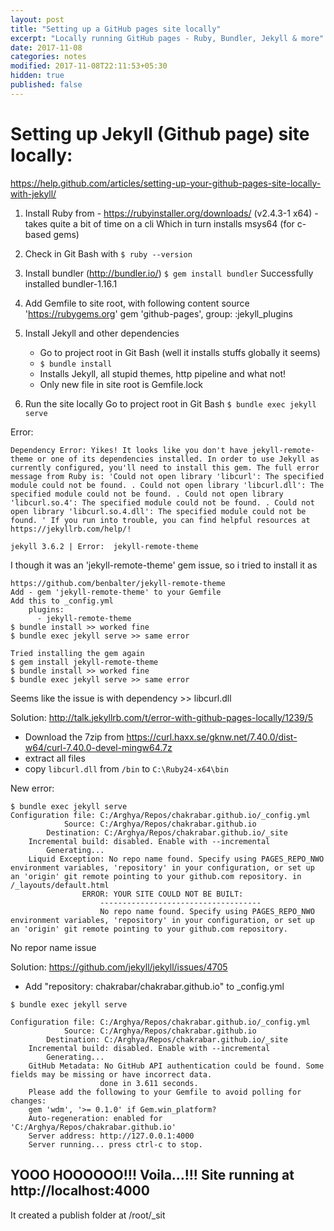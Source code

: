 ```yaml
---
layout: post
title: "Setting up a GitHub pages site locally"
excerpt: "Locally running GitHub pages - Ruby, Bundler, Jekyll & more"
date: 2017-11-08
categories: notes
modified: 2017-11-08T22:11:53+05:30
hidden: true
published: false
---
```


Setting up Jekyll (Github page) site locally:
=============================================

https://help.github.com/articles/setting-up-your-github-pages-site-locally-with-jekyll/

1. Install Ruby from - https://rubyinstaller.org/downloads/ (v2.4.3-1 x64) - takes quite a bit of time on a cli
	Which in turn installs msys64 (for c-based gems)
  
2. Check in Git Bash with
	`$ ruby --version`

3. Install bundler (http://bundler.io/)
	`$ gem install bundler`
	Successfully installed bundler-1.16.1
	
4. Add Gemfile to site root, with following content
	source 'https://rubygems.org'
	gem 'github-pages', group: :jekyll_plugins
	
5. Install Jekyll and other dependencies
	* Go to project root in Git Bash (well it installs stuffs globally it seems)
	* `$ bundle install`
	* Installs Jekyll, all stupid themes, http pipeline and what not!
	* Only new file in site root is Gemfile.lock
	
6. Run the site locally
	Go to project root in Git Bash
	`$ bundle exec jekyll serve`

Error: 
    
	Dependency Error: Yikes! It looks like you don't have jekyll-remote-theme or one of its dependencies installed. In order to use Jekyll as currently configured, you'll need to install this gem. The full error message from Ruby is: 'Could not open library 'libcurl': The specified module could not be found. . Could not open library 'libcurl.dll': The specified module could not be found. . Could not open library 'libcurl.so.4': The specified module could not be found. . Could not open library 'libcurl.so.4.dll': The specified module could not be found. ' If you run into trouble, you can find helpful resources at https://jekyllrb.com/help/!
    
	jekyll 3.6.2 | Error:  jekyll-remote-theme

I though it was an 'jekyll-remote-theme' gem issue, so i tried to install it as

	https://github.com/benbalter/jekyll-remote-theme
	Add - gem 'jekyll-remote-theme' to your Gemfile
	Add this to _config.yml
		plugins:
		  - jekyll-remote-theme
	$ bundle install >> worked fine
	$ bundle exec jekyll serve >> same error 
	
	Tried installing the gem again
	$ gem install jekyll-remote-theme
	$ bundle install >> worked fine
	$ bundle exec jekyll serve >> same error 
	
Seems like the issue is with dependency >> libcurl.dll

Solution: http://talk.jekyllrb.com/t/error-with-github-pages-locally/1239/5
* Download the 7zip from https://curl.haxx.se/gknw.net/7.40.0/dist-w64/curl-7.40.0-devel-mingw64.7z
* extract all files
* copy `libcurl.dll` from `/bin` to `C:\Ruby24-x64\bin`
	
New error: 

	$ bundle exec jekyll serve
	Configuration file: C:/Arghya/Repos/chakrabar.github.io/_config.yml
				Source: C:/Arghya/Repos/chakrabar.github.io
			Destination: C:/Arghya/Repos/chakrabar.github.io/_site
		Incremental build: disabled. Enable with --incremental
			Generating...
		Liquid Exception: No repo name found. Specify using PAGES_REPO_NWO environment variables, 'repository' in your configuration, or set up an 'origin' git remote pointing to your github.com repository. in /_layouts/default.html
					ERROR: YOUR SITE COULD NOT BE BUILT:
						------------------------------------
						No repo name found. Specify using PAGES_REPO_NWO environment variables, 'repository' in your configuration, or set up an 'origin' git remote pointing to your github.com repository.
							
No repor name issue

Solution: https://github.com/jekyll/jekyll/issues/4705
* Add "repository: chakrabar/chakrabar.github.io" to _config.yml

```
$ bundle exec jekyll serve

Configuration file: C:/Arghya/Repos/chakrabar.github.io/_config.yml
			Source: C:/Arghya/Repos/chakrabar.github.io
		Destination: C:/Arghya/Repos/chakrabar.github.io/_site
	Incremental build: disabled. Enable with --incremental
		Generating...
	GitHub Metadata: No GitHub API authentication could be found. Some fields may be missing or have incorrect data.
					done in 3.611 seconds.
	Please add the following to your Gemfile to avoid polling for changes:
	gem 'wdm', '>= 0.1.0' if Gem.win_platform?
	Auto-regeneration: enabled for 'C:/Arghya/Repos/chakrabar.github.io'
	Server address: http://127.0.0.1:4000
	Server running... press ctrl-c to stop.
```
	
## YOOO HOOOOOO!!! Voila...!!! Site running at http://localhost:4000

It created a publish folder at /root/_sit